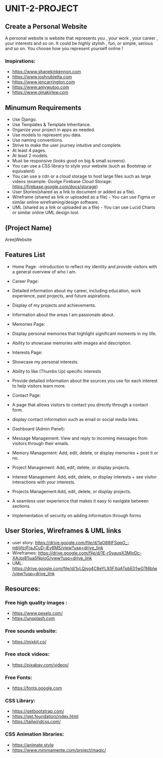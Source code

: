 # UNIT-2-PROJECT


## Create a Personal Website


A personal website is website that represents you , your work , your career , your interests and so on. It could be highly stylish , fun, or simple, serious and so on. You choose how you represent yourself online !



### Inspirations:
- https://www.shanekinkennon.com
- https://www.joshrubietta.com
- https://www.jencarrington.com
- https://www.amywutoo.com
- https://www.ginakirlew.com



## Minumum Requirements

- Use Django.
- Use Templates & Template Inheritance.
- Organize your project in apps as needed.
- Use models to represent you data.
- Use naming conventions.
- Strive to make the user journey intuitive and complete.
- At least 4 pages.
- At least 2 models.
- Must be responsive (looks good on big & small screens). 
- You can use a CSS library to style your website (such as Bootstrap or equivalent)
- You can use a cdn or a cloud storage to host large files such as large videos (example: Goolge Firebase Cloud Storage: https://firebase.google.com/docs/storage)
- User Stories(shared as a link to document or added as a file).
- Wireframe (shared as link or uploaded as a file) - You can use Figma or similar online wireframing/design software.
- UML (shared as a link or uploaded as a file) - You can use Lucid Charts or similar online UML design tool.

## (Project Name)
AreejWebsite

## Features List

- Home Page:
-introduction to reflect my identity and provide visitors with a general overview of who I am.

- Career Page:
- Detailed information about my career, including education, work experience, past projects, and future aspirations.
- Display of my projects and achievements.
- Information about the areas I am passionate about.

- Memories Page:
- Display personal memories that highlight significant moments in my life.
- Ability to showcase memories with images and description.

- Interests Page:
- Showcase my personal interests.
- Ability to like (Thumbs Up) specific interests 
- Provide detailed information about the sources you use for each interest to help visitors learn more.

- Contact Page:
- A page that allows visitors to contact you directly through a contact form.
- display contact information such as email or social media links.

- Dashboard (Admin Panel):
- Message Management: View and reply to incoming messages from visitors through their emails.

- Memory Management: Add, edit, delete, or display memories + post it or no.
- Project Management: Add, edit, delete, or display projects.
- Interest Management: Add, edit, delete, or display interests + see visitor interactions with your interests.
- Projects Management:Add, edit, delete, or display projects.

- A seamless user experience that makes it easy to navigate between sections.

- Implementation of security on adding information through forms 


## User Stories, Wireframes & UML links
- user story: https://drive.google.com/file/d/1aO88IFSqpO_-mbVtcjFraJCuD-iEv6MS/view?usp=drive_link
- Wireframes: https://drive.google.com/file/d/1E-r0yauqX3MlnDc-XAJpj81iua5NpioG/view?usp=drive_link
- UML: https://drive.google.com/file/d/1yLQjsg4C8eYL93FXqATpbE01wGTt6blw/view?usp=drive_link


## Resources:

### Free high quality images :
- https://www.pexels.com/
- https://unsplash.com




### Free sounds website:
- https://mixkit.co/

### Free stock videos:
- https://pixabay.com/videos/

### Free Fonts:
- https://fonts.google.com


### CSS Library:
- https://getbootstrap.com/
- https://get.foundation/index.html
- https://tailwindcss.com/

### CSS Animation libraries:
- https://animate.style
- https://www.minimamente.com/project/magic/
